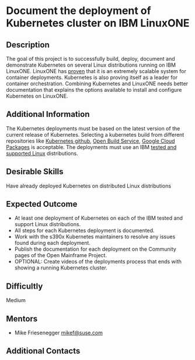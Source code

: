 # Document the deployment of Kubernetes cluster on IBM LinuxONE

## Description
The goal of this project is to successfully build, deploy, document and demonstrate Kubernetes on several Linux distributions running on IBM LinuxONE. LinuxONE has [proven](https://www.youtube.com/watch?v=VWBNoIwGEjo) that it is an extremely scalable system for container deployments. Kubernetes is also proving itself as a leader for container orchestration. Combining Kubernetes and LinuxONE needs better documentation that explains the options available to install and configure Kubernetes on LinuxONE. 

## Additional Information
The Kubernetes deployments must be based on the latest version of the current release of Kubernetes. Selecting a kubernetes build from different repositories like [Kubernetes github](https://github.com/kubernetes/kubernetes/blob/master/CHANGELOG-1.9.md), [Open Build Service](http://openbuildservice.org/), [Google Cloud Packages](https://packages.cloud.google.com/) is acceptable.  The deployments must use an IBM [tested and supported Linux](https://www.ibm.com/it-infrastructure/z/os/linux-tested-platforms) distributions.

## Desirable Skills
Have already deployed Kubernetes on distributed Linux distributions

## Expected Outcome
* At least one deployment of Kubernetes on each of the IBM tested and support Linux distributions.
* All steps for each Kubernetes deployment is documented.
* Work with the s390x Kubernetes maintainers to resolve any issues found during each deployment.
* Publish the documentation for each deployment on the Community pages of the Open Mainframe Project.
* OPTIONAL: Create videos of the deployments process that ends with showing a running Kubernetes cluster.

## Difficultly
Medium

## Mentors
  * Mike Friesenegger <mikef@suse.com>

## Additional Contacts
